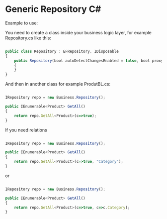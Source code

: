 # Generic Repository C#

Example to use:

You need to create a class inside your business logic layer, for example Repository.cs like this:

```javascript

public class Repository : EFRepository, IDisposable
{
    public Repository(bool autoDetectChangesEnabled = false, bool proxyCreationEnabled = false) : base(new AlmacenContext(), autoDetectChangesEnabled, proxyCreationEnabled)
    {
    }
}

```

And then in another class for example ProdutBL.cs:

```javascript

IRepository repo = new Business.Repository();

public IEnumerable<Product> GetAll()
{
    return repo.GetAll<Product>(c=>true);
}

```

If you need relations

```javascript

IRepository repo = new Business.Repository();

public IEnumerable<Product> GetAll()
{
    return repo.GetAll<Product>(c=>true, "Category");
}

```

or

```javascript

IRepository repo = new Business.Repository();

public IEnumerable<Product> GetAll()
{
    return repo.GetAll<Product>(c=>true, c=>c.Category);
}

```
